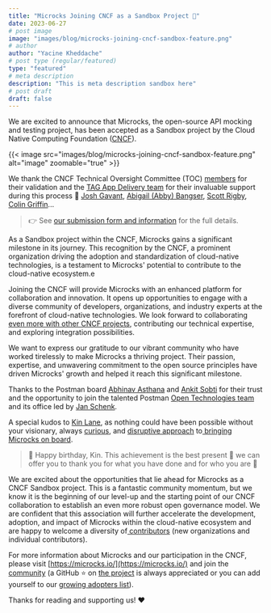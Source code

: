 ```yaml
---
title: "Microcks Joining CNCF as a Sandbox Project 🎉"
date: 2023-06-27
# post image
image: "images/blog/microcks-joining-cncf-sandbox-feature.png"
# author
author: "Yacine Kheddache"
# post type (regular/featured)
type: "featured"
# meta description
description: "This is meta description sandbox here"
# post draft
draft: false
---
```


We are excited to announce that Microcks, the open-source API mocking and testing project, has been accepted as a Sandbox project by the Cloud Native Computing Foundation ([CNCF](https://www.cncf.io/)). 

{{< image src="images/blog/microcks-joining-cncf-sandbox-feature.png" alt="image" zoomable="true" >}}

We thank the CNCF Technical Oversight Committee (TOC) [members](https://www.cncf.io/people/technical-oversight-committee/) for their validation and the [TAG App Delivery team](https://tag-app-delivery.cncf.io/) for their invaluable support during this process 🙏 [Josh Gavant](https://www.linkedin.com/in/joshgav/), [Abigail (Abby) Bangser](https://www.linkedin.com/in/abbybangser/), [Scott Rigby](https://www.linkedin.com/in/scottrigby/), [Colin Griffin](https://www.linkedin.com/in/colin-e-griffin/)...

> 👉 See [our submission form and information](https://github.com/cncf/sandbox/issues/37) for the full details.

As a Sandbox project within the CNCF, Microcks gains a significant milestone in its journey. This recognition by the CNCF, a prominent organization driving the adoption and standardization of cloud-native technologies, is a testament to Microcks' potential to contribute to the cloud-native ecosystem.e

Joining the CNCF will provide Microcks with an enhanced platform for collaboration and innovation. It opens up opportunities to engage with a diverse community of developers, organizations, and industry experts at the forefront of cloud-native technologies. We look forward to collaborating [even more with other CNCF projects](https://www.linkedin.com/feed/update/urn:li:activity:7076562037866147840), contributing our technical expertise, and exploring integration possibilities.

We want to express our gratitude to our vibrant community who have worked tirelessly to make Microcks a thriving project. Their passion, expertise, and unwavering commitment to the open source principles have driven Microcks' growth and helped it reach this significant milestone.

Thanks to the Postman board [Abhinav Asthana](https://www.linkedin.com/in/abhinavasthana/) and [Ankit Sobti](https://www.linkedin.com/in/ankit-sobti/) for their trust and the opportunity to join the talented Postman [Open Technologies team](https://learning.postman.com/open-technologies/) and its office led by [Jan Schenk](https://www.linkedin.com/in/janschenk/).

A special kudos to [Kin Lane](https://www.linkedin.com/in/kinlane/), as nothing could have been possible without your visionary, always [curious](https://apievangelist.com/2023/02/12/the-source-of-truth-for-an-api/), and [disruptive approach](https://www.postman.com/events/breaking-changes/) to[ bringing Microcks on board](https://blog.postman.com/postman-and-microcks-partner-enterprise-grade-mocking-and-testing/).

> 🎂 Happy birthday, Kin. This achievement is the best present 🎁 we can offer you to thank you for what you have done and for who you are 🙌

We are excited about the opportunities that lie ahead for Microcks as a CNCF Sandbox project. This is a fantastic community momentum, but we know it is the beginning of our level-up and the starting point of our CNCF collaboration to establish an even more robust open governance model. We are confident that this association will further accelerate the development, adoption, and impact of Microcks within the cloud-native ecosystem and are happy to welcome a diversity of[ contributors](https://www.linkedin.com/feed/update/urn:li:activity:7076562037866147840/) (new organizations and individual contributors).

For more information about Microcks and our participation in the CNCF, please visit [https://microcks.io/](https://microcks.io/) and join the [community](https://microcks.io/community/) (a GitHub ⭐️ on [the project](https://github.com/microcks/microcks) is always appreciated or you can add yourself to our [growing adopters list](https://github.com/microcks/.github/blob/main/ADOPTERS.md)).

Thanks for reading and supporting us! ❤️
